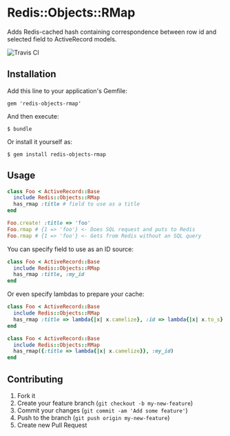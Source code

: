 # Redis::Objects::RMap

Adds Redis-cached hash containing correspondence between row id and selected field to ActiveRecord models.

![Travis CI](https://secure.travis-ci.org/inossidabile/redis-objects-rmap.png)

## Installation

Add this line to your application's Gemfile:

    gem 'redis-objects-rmap'

And then execute:

    $ bundle

Or install it yourself as:

    $ gem install redis-objects-rmap

## Usage

```ruby
class Foo < ActiveRecord::Base
  include Redis::Objects::RMap
  has_rmap :title # field to use as a title
end

Foo.create! :title => 'foo'
Foo.rmap # {1 => 'foo'} <- Does SQL request and puts to Redis
Foo.rmap # {1 => 'foo'} <- Gets from Redis without an SQL query
```

You can specify field to use as an ID source:

```ruby
class Foo < ActiveRecord::Base
  include Redis::Objects::RMap
  has_rmap :title, :my_id
end
```

Or even specify lambdas to prepare your cache:

```ruby
class Foo < ActiveRecord::Base
  include Redis::Objects::RMap
  has_rmap :title => lambda{|x| x.camelize}, :id => lambda{|x| x.to_s}
end
```

```ruby
class Foo < ActiveRecord::Base
  include Redis::Objects::RMap
  has_rmap({:title => lambda{|x| x.camelize}}, :my_id)
end
```

## Contributing

1. Fork it
2. Create your feature branch (`git checkout -b my-new-feature`)
3. Commit your changes (`git commit -am 'Add some feature'`)
4. Push to the branch (`git push origin my-new-feature`)
5. Create new Pull Request
